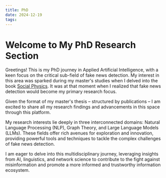 ```yaml
---
title: PhD
date: 2024-12-19
tags:
---
```


# Welcome to My PhD Research Section

Greetings! This is my PhD journey in Applied Artificial Intelligence, with a keen focus on the critical sub-field of fake news detection. My interest in this area was sparked during my master's studies when I delved into the book [Social Physics](https://www.amazon.es/Social-Physics-Spread-Lessons-Science/dp/1594205655). It was at that moment when I realized that fake news detection would become my primary research focus.

Given the format of my master's thesis – structured by publications – I am excited to share all my research findings and advancements in this space through this platform.

My research interests lie deeply in three interconnected domains: Natural Language Processing (NLP), Graph Theory, and Large Language Models (LLMs). These fields offer rich avenues for exploration and innovation, providing powerful tools and techniques to tackle the complex challenges of fake news detection.

I am eager to delve into this multidisciplinary journey, leveraging insights from AI, linguistics, and network science to contribute to the fight against misinformation and promote a more informed and trustworthy information ecosystem.